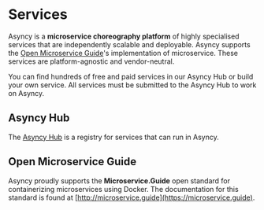 # Services

Asyncy is a **microservice choreography platform** of highly specialised services that are independently scalable and deployable. Asyncy supports the [Open Microservice Guide](https://microservice.guide)'s implementation of microservice. These services are platform-agnostic and vendor-neutral.

You can find hundreds of free and paid services in our Asyncy Hub or build your own service. All services must be submitted to the Asyncy Hub to work on Asyncy.

## Asyncy Hub

The [Asyncy Hub](https://hub.asyncy.com) is a registry for services that can run in Asyncy.

## Open Microservice Guide

Asyncy proudly supports the **Microservice.Guide** open standard for containerizing microservices using Docker. The documentation for this standard is found at [http://microservice.guide](https://microservice.guide).
